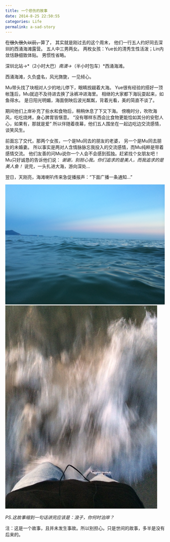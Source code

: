 ```yaml
---
title: 一个悲伤的故事
date: 2014-8-25 22:50:55
categories: Life
permalink: a-sad-story
---
```


~~在很久很久以前，~~算了，
其实就是刚过去的这个周末，
他们一行五人约好同去深圳的西涌海滩露营。
五人中三男两女。
两枚女孩：Yue长的清秀生性活泼；Lin内敛恬静细致体贴。
男惯性省略。

深圳北站->*（2小时大巴）*南澳->*（半小时包车）*西涌海滩。

西涌海滩，久负盛名，风光旖旎，一见倾心。

Mu带头找了块相对人少的地儿停下，眼睛觊觎着大海。
Yue很有经验的搭好一顶帐篷后，Mu就迫不及待进去换了泳裤冲进海里。
相继的大家都下海玩耍起来，如鱼得水。
是日阳光明媚，海面倒映后波光粼粼，背着光看，美的简直不谈了。

期间他们上岸补充了些水和食物后，稍稍休息了下又下海。
傍晚时分，吹吹海风，吃吃烧烤，身心脾胃皆惬意。
“没有哪样东西会比食物更能恰如其分的安慰人心，如果有，那就是爱”
所以伴随着夜幕，他们五人围坐在一起边吃边交流感情，谈笑风生。

前面忘了交代，那两个女孩，一个是Mu同去的朋友的老婆，
另一个是Mu同去朋友的未婚妻。
所以事实是两对人含情脉脉忘我投入的交流感情，而Mu纯粹是带着感情交流。
他们友善的问Mu说你一个人会不会感到孤独。赶紧找个女朋友吧！
Mu只好诚恳的告诉他们说：
*谢谢，别担心我。你们追求的是美人，而我追求的是美人鱼！*
说完，一头扎进大海，游向深处...

翌日，天刚亮，海滩喇叭传来急促播报声：“下面广播一条通知...”

![](/image/图/一个悲伤的故事01.JPG)
<img src="/image/图/一个悲伤的故事02.JPG" width="480" />

*PS.这故事缩到一句话讲完应该是：浪子，你何时泊岸？*


注：这是一个故事，且并未发生事故。所以别担心。只是世间的故事，多半是没有后来的。

